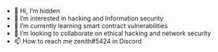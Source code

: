 - 👋 Hi, I’m hidden
- 👀 I’m interested in hacking and Information security
- 🌱 I’m currently learning smart contract vulnerabilities
- 💞️ I’m looking to collaborate on ethical hacking and network security
- 📫 How to reach me zenith#5424 in Discord

<!---
hidden0302/hidden0302 is a ✨ special ✨ repository because its `README.md` (this file) appears on your GitHub profile.
You can click the Preview link to take a look at your changes.
--->
